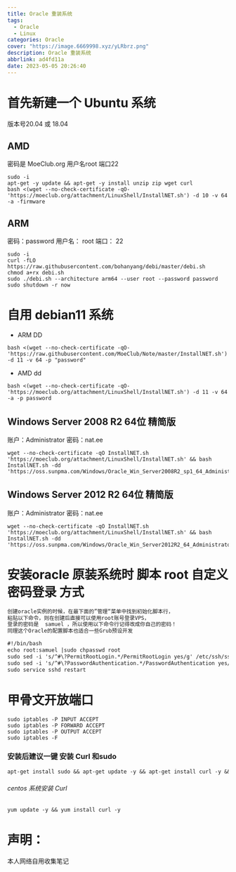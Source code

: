 ```yaml
---
title: Oracle 重装系统
tags:
  - Oracle
  - Linux
categories: Oracle
cover: "https://image.6669998.xyz/yLRbrz.png"
description: Oracle 重装系统
abbrlink: ad4fd11a
date: 2023-05-05 20:26:40
---
```

# 首先新建一个 Ubuntu 系统
版本号20.04 或 18.04 
## AMD
密码是 MoeClub.org 用户名root 端口22
```shell
sudo -i
apt-get -y update && apt-get -y install unzip zip wget curl
bash <(wget --no-check-certificate -qO- 'https://moeclub.org/attachment/LinuxShell/InstallNET.sh') -d 10 -v 64 -a -firmware
```
## ARM 
密码：password 用户名： root 端口： 22
```shell
sudo -i
curl -fLO https://raw.githubusercontent.com/bohanyang/debi/master/debi.sh
chmod a+rx debi.sh
sudo ./debi.sh --architecture arm64 --user root --password password
sudo shutdown -r now
```
# 自用 debian11 系统
- ARM DD 
```shell
bash <(wget --no-check-certificate -qO- 'https://raw.githubusercontent.com/MoeClub/Note/master/InstallNET.sh') -d 11 -v 64 -p "password"
```
- AMD dd
```shell
bash <(wget --no-check-certificate -qO- 'https://moeclub.org/attachment/LinuxShell/InstallNET.sh') -d 11 -v 64 -a -p password
```

## Windows Server 2008 R2 64位 精简版
账户：Administrator  密码：nat.ee
```shell
wget --no-check-certificate -qO InstallNET.sh 'https://moeclub.org/attachment/LinuxShell/InstallNET.sh' && bash InstallNET.sh -dd 'https://oss.sunpma.com/Windows/Oracle_Win_Server2008R2_sp1_64_Administrator_nat.ee.gz'
```
## Windows Server 2012 R2 64位 精简版
账户：Administrator  密码：nat.ee
```shell
wget --no-check-certificate -qO InstallNET.sh 'https://moeclub.org/attachment/LinuxShell/InstallNET.sh' && bash InstallNET.sh -dd 'https://oss.sunpma.com/Windows/Oracle_Win_Server2012R2_64_Administrator_nat.ee.gz'
```
# 安装oracle 原装系统时 脚本 root 自定义密码登录 方式
```markdown
创建oracle实例的时候，在最下面的”管理“菜单中找到初始化脚本行，
粘贴以下命令，则在创建后直接可以使用root账号登录VPS，
登录的密码是  samuel ，所以使用以下命令行记得改成你自己的密码！
同理这个Oracle的配置脚本也适合一些Grub预设开发
```
```markdown
#!/bin/bash
echo root:samuel |sudo chpasswd root
sudo sed -i 's/^#\?PermitRootLogin.*/PermitRootLogin yes/g' /etc/ssh/sshd_config;
sudo sed -i 's/^#\?PasswordAuthentication.*/PasswordAuthentication yes/g' /etc/ssh/sshd_config;
sudo service sshd restart
```
# 甲骨文开放端口
```shell
sudo iptables -P INPUT ACCEPT
sudo iptables -P FORWARD ACCEPT
sudo iptables -P OUTPUT ACCEPT
sudo iptables -F
```
### 安装后建议一键 安装 Curl 和sudo
```markdown
apt-get install sudo && apt-get update -y && apt-get install curl -y && apt update && apt upgrade -y
```
###### centos 系统安装 Curl
```markdown
yum update -y && yum install curl -y
```
# 声明：
本人网络自用收集笔记 